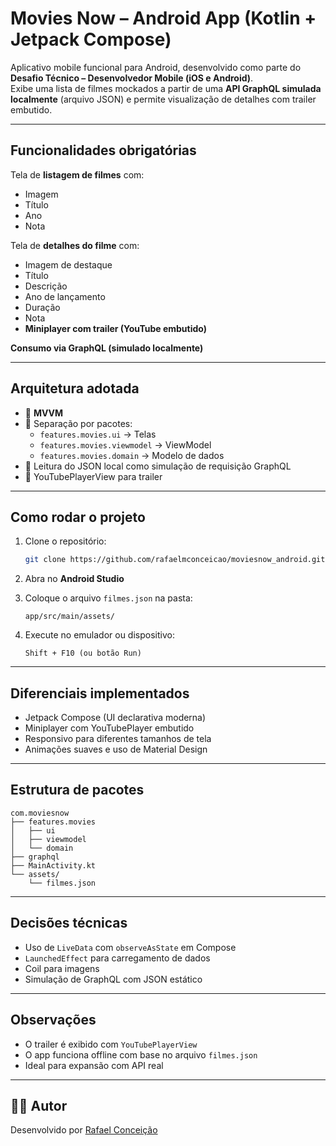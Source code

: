 # Movies Now – Android App (Kotlin + Jetpack Compose)

Aplicativo mobile funcional para Android, desenvolvido como parte do **Desafio Técnico – Desenvolvedor Mobile (iOS e Android)**.  
Exibe uma lista de filmes mockados a partir de uma **API GraphQL simulada localmente** (arquivo JSON) e permite visualização de detalhes com trailer embutido.

---

## Funcionalidades obrigatórias

Tela de **listagem de filmes** com:
- Imagem
- Título
- Ano
- Nota

Tela de **detalhes do filme** com:
- Imagem de destaque
- Título
- Descrição
- Ano de lançamento
- Duração
- Nota
- **Miniplayer com trailer (YouTube embutido)**

**Consumo via GraphQL (simulado localmente)**

---

## Arquitetura adotada

- 🔹 **MVVM**
- 🔹 Separação por pacotes:
  - `features.movies.ui` → Telas
  - `features.movies.viewmodel` → ViewModel
  - `features.movies.domain` → Modelo de dados
- 🔹 Leitura do JSON local como simulação de requisição GraphQL
- 🔹 YouTubePlayerView para trailer

---

## Como rodar o projeto

1. Clone o repositório:
   ```bash
   git clone https://github.com/rafaelmconceicao/moviesnow_android.git
   ```

2. Abra no **Android Studio**

3. Coloque o arquivo `filmes.json` na pasta:
   ```
   app/src/main/assets/
   ```

4. Execute no emulador ou dispositivo:
   ```
   Shift + F10 (ou botão Run)
   ```

---

##  Diferenciais implementados

- Jetpack Compose (UI declarativa moderna)
- Miniplayer com YouTubePlayer embutido
- Responsivo para diferentes tamanhos de tela
- Animações suaves e uso de Material Design

---

## Estrutura de pacotes

```
com.moviesnow
├── features.movies
│   ├── ui
│   ├── viewmodel
│   └── domain
├── graphql
├── MainActivity.kt
└── assets/
    └── filmes.json
```

---

## Decisões técnicas

- Uso de `LiveData` com `observeAsState` em Compose
- `LaunchedEffect` para carregamento de dados
- Coil para imagens
- Simulação de GraphQL com JSON estático

---

## Observações

- O trailer é exibido com `YouTubePlayerView`
- O app funciona offline com base no arquivo `filmes.json`
- Ideal para expansão com API real

---

## 👨‍💻 Autor

Desenvolvido por [Rafael Conceição](mailto:rafael.conceicao.sp@outlook.com)
